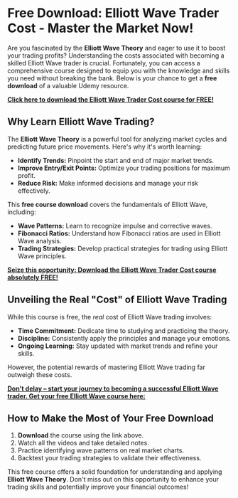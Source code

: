 # Free Download: Elliott Wave Trader Cost - Master the Market Now!

Are you fascinated by the **Elliott Wave Theory** and eager to use it to boost your trading profits? Understanding the costs associated with becoming a skilled Elliott Wave trader is crucial. Fortunately, you can access a comprehensive course designed to equip you with the knowledge and skills you need without breaking the bank. Below is your chance to get a **free download** of a valuable Udemy resource.

[**Click here to download the Elliott Wave Trader Cost course for FREE!**](https://udemywork.com/elliott-wave-trader-cost)

## Why Learn Elliott Wave Trading?

The **Elliott Wave Theory** is a powerful tool for analyzing market cycles and predicting future price movements. Here's why it's worth learning:

*   **Identify Trends:** Pinpoint the start and end of major market trends.
*   **Improve Entry/Exit Points:** Optimize your trading positions for maximum profit.
*   **Reduce Risk:** Make informed decisions and manage your risk effectively.

This **free course download** covers the fundamentals of Elliott Wave, including:

*   **Wave Patterns:** Learn to recognize impulse and corrective waves.
*   **Fibonacci Ratios:** Understand how Fibonacci ratios are used in Elliott Wave analysis.
*   **Trading Strategies:** Develop practical strategies for trading using Elliott Wave principles.

[**Seize this opportunity: Download the Elliott Wave Trader Cost course absolutely FREE!**](https://udemywork.com/elliott-wave-trader-cost)

## Unveiling the Real "Cost" of Elliott Wave Trading

While this course is free, the *real* cost of Elliott Wave trading involves:

*   **Time Commitment:** Dedicate time to studying and practicing the theory.
*   **Discipline:** Consistently apply the principles and manage your emotions.
*   **Ongoing Learning:** Stay updated with market trends and refine your skills.

However, the potential rewards of mastering Elliott Wave trading far outweigh these costs.

[**Don't delay – start your journey to becoming a successful Elliott Wave trader. Get your free Elliott Wave course here:**](https://udemywork.com/elliott-wave-trader-cost)

## How to Make the Most of Your Free Download

1.  **Download** the course using the link above.
2.  Watch all the videos and take detailed notes.
3.  Practice identifying wave patterns on real market charts.
4.  Backtest your trading strategies to validate their effectiveness.

This free course offers a solid foundation for understanding and applying **Elliott Wave Theory**. Don't miss out on this opportunity to enhance your trading skills and potentially improve your financial outcomes!
